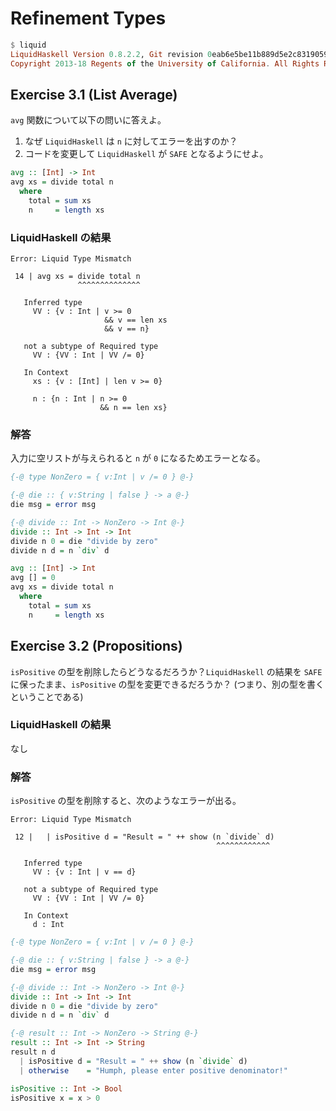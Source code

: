 # Refinement Types

```haskell
$ liquid
LiquidHaskell Version 0.8.2.2, Git revision 0eab6e5be11b889d5e2c83190594161120542c74 (dirty)
Copyright 2013-18 Regents of the University of California. All Rights Reserved.
```

## Exercise 3.1 (List Average)

`avg` 関数について以下の問いに答えよ。

1. なぜ `LiquidHaskell` は `n` に対してエラーを出すのか？
1. コードを変更して `LiquidHaskell` が `SAFE` となるようにせよ。

```haskell
avg :: [Int] -> Int
avg xs = divide total n
  where
    total = sum xs
    n     = length xs
```

### LiquidHaskell の結果

```shell
Error: Liquid Type Mismatch

 14 | avg xs = divide total n
               ^^^^^^^^^^^^^^

   Inferred type
     VV : {v : Int | v >= 0
                     && v == len xs
                     && v == n}

   not a subtype of Required type
     VV : {VV : Int | VV /= 0}

   In Context
     xs : {v : [Int] | len v >= 0}

     n : {n : Int | n >= 0
                    && n == len xs}
```

### 解答

入力に空リストが与えられると `n` が `0` になるためエラーとなる。

```haskell
{-@ type NonZero = { v:Int | v /= 0 } @-}

{-@ die :: { v:String | false } -> a @-}
die msg = error msg

{-@ divide :: Int -> NonZero -> Int @-}
divide :: Int -> Int -> Int
divide n 0 = die "divide by zero"
divide n d = n `div` d

avg :: [Int] -> Int
avg [] = 0
avg xs = divide total n
  where
    total = sum xs
    n     = length xs
```

## Exercise 3.2 (Propositions)

`isPositive` の型を削除したらどうなるだろうか？`LiquidHaskell` の結果を `SAFE` に保ったまま、`isPositive` の型を変更できるだろうか？ (つまり、別の型を書くということである)

### LiquidHaskell の結果

なし

### 解答

`isPositive` の型を削除すると、次のようなエラーが出る。

```shell
Error: Liquid Type Mismatch

 12 |   | isPositive d = "Result = " ++ show (n `divide` d)
                                              ^^^^^^^^^^^^

   Inferred type
     VV : {v : Int | v == d}

   not a subtype of Required type
     VV : {VV : Int | VV /= 0}

   In Context
     d : Int
```

```haskell
{-@ type NonZero = { v:Int | v /= 0 } @-}

{-@ die :: { v:String | false } -> a @-}
die msg = error msg

{-@ divide :: Int -> NonZero -> Int @-}
divide :: Int -> Int -> Int
divide n 0 = die "divide by zero"
divide n d = n `div` d

{-@ result :: Int -> NonZero -> String @-}
result :: Int -> Int -> String
result n d
  | isPositive d = "Result = " ++ show (n `divide` d)
  | otherwise    = "Humph, please enter positive denominator!"

isPositive :: Int -> Bool
isPositive x = x > 0
```















